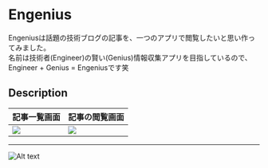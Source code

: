 # Engenius
Engeniusは話題の技術ブログの記事を、一つのアプリで閲覧したいと思い作ってみました。  
名前は技術者(Engineer)の賢い(Genius)情報収集アプリを目指しているので、  
Engineer + Genius = Engeniusです笑

## Description 
|記事一覧画面|記事の閲覧画面|
|---|---|
|![](https://cloud.githubusercontent.com/assets/12871716/24652243/158b83ea-196c-11e7-839a-c3b578c7030d.png)|![](https://cloud.githubusercontent.com/assets/12871716/24652240/1297fcd6-196c-11e7-99e2-893abd8c3cad.png)|
---
![Alt text](https://cloud.githubusercontent.com/assets/12871716/24652125/8ebf3cd0-196b-11e7-9beb-bc92eaf25cdb.gif)

